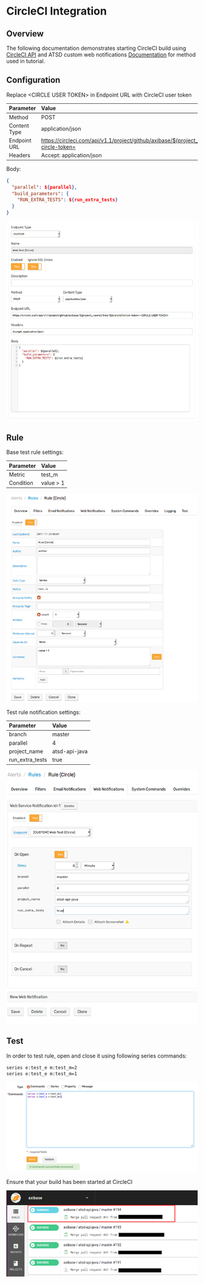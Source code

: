 # CircleCI Integration

## Overview

The following documentation demonstrates starting CircleCI build using [CircleCI API](https://circleci.com/docs/api/v1-reference/) and ATSD custom web notifications
[Documentation](https://circleci.com/docs/api/v1-reference/#new-build-branch) for method used in tutorial.

## Configuration

Replace \<CIRCLE USER TOKEN> in Endpoint URL with CircleCI user token


| Parameter | Value |
| :-------- | :---- |
| Method | POST  |
| Content Type | application/json |
| Endpoint URL | https://circleci.com/api/v1.1/project/github/axibase/${project_name}/tree/${branch}?circle-token=<CIRCLE USER TOKEN> |
| Headers | Accept: application/json |

Body:

```json
{
  "parallel": ${parallel},
  "build_parameters": { 
    "RUN_EXTRA_TESTS": ${run_extra_tests}
  }
}
```

![](images/circle_endpoint.png)

## Rule

Base test rule settings:

| Parameter | Value |
| :-------- | :---- |
| Metric | test_m |
| Condition | value > 1 |

![](images/circle_rule_overview.png)

Test rule notification settings:

| Parameter | Value |
| :-------- | :---- |
| branch | master |
| parallel | 4 |
| project_name | atsd-api-java |
| run_extra_tests  | true |


![](images/circle_rule_notification.png)

## Test

In order to test rule, open and close it using following series commands:

```
series e:test_e m:test_m=2
series e:test_e m:test_m=1
```

![](images/rule_test_commands.png)

Ensure that your build has been started at CircleCI

![](images/circle_test.png)